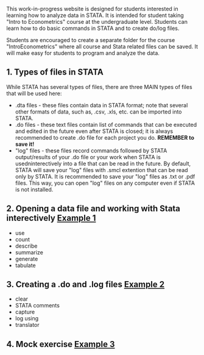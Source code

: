 This work-in-progress website is designed for students interested in learning how to analyze data in STATA. It is intended for student taking "Intro to Econometrics" course at the undergraduate level. Students can learn how to do basic commands in STATA and to create do/log files.

Students are encouraged to create a separate folder for the course "IntroEconometrics" where all course and Stata related files can be saved. It will make easy for students to program and analyze the data.

## 1. Types of files in STATA
While STATA has several types of files, there are three MAIN types of files that will be used here:
- .dta files - these files contain data in STATA format; note that several other formats of data, such as, .csv, .xls, etc. can be imported into STATA.
- .do files - these text files contain list of commands that can be executed and edited in the future even after STATA is closed; it is always recommended to create .do file for each project you do. **REMEMBER to save it!**
- "log" files - these files record commands followed by STATA output/results of your .do file or your work when STATA is usedninterectively into a file that can be read in the future. By default, STATA will save your "log" files with .smcl extention that can be read only by STATA. It is recommended to save your "log" files as .txt or .pdf files. This way, you can open "log" files on any computer even if STATA is not installed. 

## 2. Opening a data file and working with Stata interectively [Example 1](statahelp_test1.html) 
- use
- count 
- describe
- summarize
- generate
- tabulate

## 3. Creating a .do and .log files [Example 2]()
- clear
- STATA comments
- capture
- log using
- translator

## 4. Mock exercise [Example 3]()
